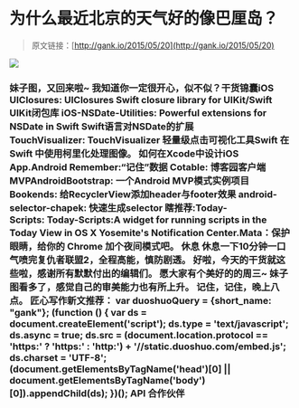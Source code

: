 # 为什么最近北京的天气好的像巴厘岛？

> 原文链接：[http://gank.io/2015/05/20](http://gank.io/2015/05/20)

![](http://ww1.sinaimg.cn/large/7a8aed7bgw1esahpyv86sj20hs0qomzo.jpg)

### 妹子图，又回来啦~ 我知道你一定很开心，似不似？干货锦囊iOS	UIClosures:&nbsp;UIClosures Swift closure library for UIKit/Swift UIKit闭包库	iOS-NSDate-Utilities:&nbsp;Powerful extensions for NSDate in Swift Swift语言对NSDate的扩展	TouchVisualizer:&nbsp;TouchVisualizer 轻量级点击可视化工具Swift	在 Swift 中使用柯里化处理图像。	如何在Xcode中设计iOS App.Android	Remember:&ldquo;记住&rdquo;数据	Cotable:&nbsp;博客园客户端	MVPAndroidBootstrap:&nbsp;一个Android MVP模式实例项目	Bookends:&nbsp;给RecyclerView添加header与footer效果	android-selector-chapek:&nbsp;快速生成selector&nbsp;瞎推荐:Today-Scripts:&nbsp;Today-Scripts:A widget for running scripts in the Today View in OS X Yosemite&#39;s Notification Center.Mata：保护眼睛，给你的 Chrome 加个夜间模式吧。&nbsp;休息 休息一下10分钟一口气喷完复仇者联盟2，全程高能，慎防剧透。&nbsp;好啦，今天的干货就这些啦，感谢所有默默付出的编辑们。&nbsp;愿大家有个美好的的周三~                                                                        妹子图看多了，感觉自己的审美能力也有所上升。                                                                                            记住，记住，晚上八点。                                                                                    匠心写作新文推荐：                                                                                var duoshuoQuery = {short_name: "gank"};    (function () {        var ds = document.createElement('script');        ds.type = 'text/javascript';        ds.async = true;        ds.src = (document.location.protocol == 'https:' ? 'https:' : 'http:') + '//static.duoshuo.com/embed.js';        ds.charset = 'UTF-8';        (document.getElementsByTagName('head')[0]        || document.getElementsByTagName('body')[0]).appendChild(ds);    })();                                API                            合作伙伴                                    


